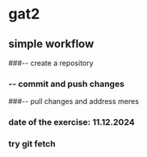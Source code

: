 # gat2
## simple workflow
###-- create a repository
### -- commit and push changes
###-- pull changes and address meres

### date of the exercise: 11.12.2024

### try git fetch
